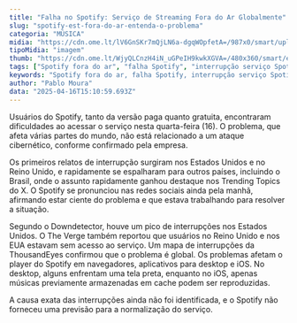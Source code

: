 ```yaml
---
title: "Falha no Spotify: Serviço de Streaming Fora do Ar Globalmente"
slug: "spotify-est-fora-do-ar-entenda-o-problema"
categoria: "MÚSICA"
midia: "https://cdn.ome.lt/lV6GnSKr7mQjLN6a-dgqWOpfetA=/987x0/smart/uploads/conteudo/fotos/OMELETE_CAPA_-_2025-04-16T110049.639.png"
tipoMidia: "imagem"
thumb: "https://cdn.ome.lt/WjyQLCnzH4iN_uGPeIH9kwkXGVA=/480x360/smart/extras/conteudos/omelete_THUMB_-_2025-04-16T110042.610.png"
tags: ["Spotify fora do ar", "falha Spotify", "interrupção serviço Spotify", "problema Spotify"]
keywords: "Spotify fora do ar, falha Spotify, interrupção serviço Spotify, problema Spotify"
author: "Pablo Moura"
data: "2025-04-16T15:10:59.693Z"
---
```


Usuários do Spotify, tanto da versão paga quanto gratuita, encontraram dificuldades ao acessar o serviço nesta quarta-feira (16). O problema, que afeta várias partes do mundo, não está relacionado a um ataque cibernético, conforme confirmado pela empresa.

Os primeiros relatos de interrupção surgiram nos Estados Unidos e no Reino Unido, e rapidamente se espalharam para outros países, incluindo o Brasil, onde o assunto rapidamente ganhou destaque nos Trending Topics do X. O Spotify se pronunciou nas redes sociais ainda pela manhã, afirmando estar ciente do problema e que estava trabalhando para resolver a situação.

Segundo o Downdetector, houve um pico de interrupções nos Estados Unidos. O The Verge também reportou que usuários no Reino Unido e nos EUA estavam sem acesso ao serviço. Um mapa de interrupções da ThousandEyes confirmou que o problema é global. Os problemas afetam o player do Spotify em navegadores, aplicativos para desktop e iOS. No desktop, alguns enfrentam uma tela preta, enquanto no iOS, apenas músicas previamente armazenadas em cache podem ser reproduzidas.

A causa exata das interrupções ainda não foi identificada, e o Spotify não forneceu uma previsão para a normalização do serviço.